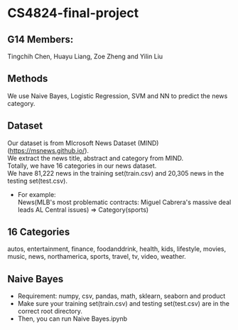 # CS4824-final-project
## G14 Members:  
Tingchih Chen, Huayu Liang, Zoe Zheng and Yilin Liu  

## Methods
We use Naive Bayes, Logistic Regression, SVM and NN to predict the news category.  

## Dataset
Our dataset is from MIcrosoft News Dataset (MIND) (https://msnews.github.io/).  
We extract the news title, abstract and category from MIND.  
Totally, we have 16 categories in our news dataset.  
We have 81,222 news in the training set(train.csv) and 20,305 news in the testing set(test.csv).  
 * For example:  
News(MLB's most problematic contracts: Miguel Cabrera's massive deal leads AL Central issues) => Category(sports)  

## 16 Categories  
autos, entertainment, finance, foodanddrink, health, kids, lifestyle, movies, music, news, northamerica, sports, travel, tv, video, weather.  


## Naive Bayes  
* Requirement: numpy, csv, pandas, math, sklearn, seaborn and product  
* Make sure your training set(train.csv) and testing set(test.csv) are in the correct root directory.  
* Then, you can run Naive Bayes.ipynb  
